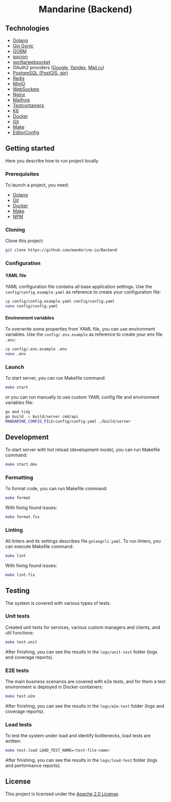 <h1 id="home" align="center" style="font-weight: bold;">Mandarine (Backend)</h1>

<h2 id="technologies">Technologies</h2>

- [Golang](https://go.dev/)
- [Gin Gonic](https://gin-gonic.com/)
- [GORM](https://gorm.io/index.html)
- [gocron](https://github.com/go-co-op/gocron)
- [gorilla/websocket](https://github.com/gorilla/websocket)
- OAuth2
  providers ([Google](https://developers.google.com/identity/protocols/oauth2?hl=ru), [Yandex](https://yandex.ru/dev/id/doc/ru/concepts/ya-oauth-intro), [Mail.ru](https://help.mail.ru/developers/oauth))
- [PostgreSQL (PostGIS, gin)](https://www.postgresql.org/)
- [Redis](https://redis.io/)
- [MinIO](https://min.io/)
- [WebSockets](https://developer.mozilla.org/en-US/docs/Web/API/WebSockets_API)
- [Nginx](https://nginx.org/)
- [Mailhog](https://github.com/mailhog/MailHog)
- [Testcontainers](https://testcontainers.com/)
- [K6](https://k6.io/)
- [Docker](https://www.docker.com/)
- [Git](https://git-scm.com/)
- [Make](https://www.gnu.org/software/make/)
- [EditorConfig](https://editorconfig.org/)

<h2 id="getting-started">Getting started</h2>

Here you describe how to run project locally

<h3 id="prerequisites">Prerequisites</h3>

To launch a project, you need:

- [Golang](https://go.dev/)
- [Git](https://git-scm.com/)
- [Docker](https://www.docker.com/)
- [Make](https://www.gnu.org/software/make/)
- [NPM](https://www.npmjs.com/)

<h3 id="cloning">Cloning</h3>

Сlone this project:

```bash
git clone https://github.com/mandarine-io/Backend
```

<h3 id="config">Configuration</h3>

<h4 id="yaml-file">YAML file</h4>

YAML configuration file contains all base application settings.
Use the `config/config.example.yaml` as reference to create your configuration file:

```bash
cp config/config.example.yaml config/config.yaml
nano config/config.yaml
```

<h4 id="envs">Environment variables</h4>

To overwrite some properties from YAML file, you can use environment variables.
Use the `config/.env.example` as reference to create your env file `.env`:

```bash
cp config/.env.example .env
nano .env
```

<h3 id="launch">Launch</h3>

To start server, you can run Makefile command:

```bash
make start
```

or you can run manually to use custom YAML config file and environment variables file:

```bash
go mod tidy
go build -o build/server cmd/api
MANDARINE_CONFIG_FILE=config/config.yaml ./build/server
```

<h2 id="dev">Development</h2>

To start server with hot reload (development mode), you can run Makefile command:

```bash
make start.dev
```

<h3 id="format">Formatting</h3>

To format code, you can run Makefile command:

```bash
make format
```

With fixing found issues:

```bash
make format.fix
```

<h3 id="lint">Linting</h3>

All linters and its settings describes file `golangcli.yaml`. To run linters, you can execute Makefile
command:

```bash
make lint
```

With fixing found issues:

```bash
make lint.fix
```

<h2 id="testing">Testing</h2>

The system is covered with various types of tests.

<h3 id="unit-testing">Unit tests</h3>

Created unit tests for services, various custom managers and clients, and util functions:

```bash
make test.unit
```

After finishing, you can see the results in the `logs/unit-test` folder (logs and coverage reports).

<h3 id="e2e-testing">E2E tests</h3>

The main business scenarios are covered with e2e tests, and for them a test environment is deployed in Docker
containers:

```bash
make test.e2e
```

After finishing, you can see the results in the `logs/e2e-test` folder (logs and coverage reports).

<h3 id="load-testing">Load tests</h3>

To test the system under load and identify bottlenecks, load tests are written:

```bash
make test.load LOAD_TEST_NAME=<test-file-name>
```

After finishing, you can see the results in the `logs/load-test` folder (logs and performance reports).

<h2 id="license">License</h2>

This project is licensed under the [Apache 2.0 License](https://www.apache.org/licenses/LICENSE-2.0.html).